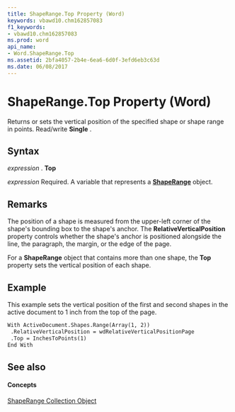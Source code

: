 ```yaml
---
title: ShapeRange.Top Property (Word)
keywords: vbawd10.chm162857083
f1_keywords:
- vbawd10.chm162857083
ms.prod: word
api_name:
- Word.ShapeRange.Top
ms.assetid: 2bfa4057-2b4e-6ea6-6d0f-3efd6eb3c63d
ms.date: 06/08/2017
---
```



# ShapeRange.Top Property (Word)

Returns or sets the vertical position of the specified shape or shape range in points. Read/write  **Single** .


## Syntax

 _expression_ . **Top**

 _expression_ Required. A variable that represents a **[ShapeRange](Word.shaperange.md)** object.


## Remarks

The position of a shape is measured from the upper-left corner of the shape's bounding box to the shape's anchor. The  **RelativeVerticalPosition** property controls whether the shape's anchor is positioned alongside the line, the paragraph, the margin, or the edge of the page.

For a  **ShapeRange** object that contains more than one shape, the **Top** property sets the vertical position of each shape.


## Example

This example sets the vertical position of the first and second shapes in the active document to 1 inch from the top of the page.


```vb
With ActiveDocument.Shapes.Range(Array(1, 2)) 
 .RelativeVerticalPosition = wdRelativeVerticalPositionPage 
 .Top = InchesToPoints(1) 
End With
```


## See also


#### Concepts


[ShapeRange Collection Object](Word.shaperange.md)

